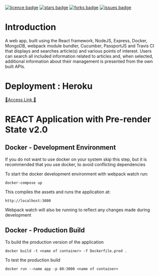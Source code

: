 [![licence badge]][licence]
[![stars badge]][stars]
[![forks badge]][forks]
[![issues badge]][issues]

[licence badge]:https://img.shields.io/badge/license-MIT-blue.svg
[stars badge]:https://img.shields.io/github/stars/hey-red/Markdown.svg
[forks badge]:https://img.shields.io/github/forks/hey-red/Markdown.svg
[issues badge]:https://img.shields.io/github/issues/hey-red/Markdown.svg

[licence]:https://github.com/nglthu/Docker_React_Heroku/blob/master/LICENSE
[stars]:https://github.com/nglthu/Docker_React_Heroku/stargazers
[forks]:https://github.com/nglthu/Docker_React_Heroku/network
[issues]:https://github.com/nglthu/Docker_React_Heroku/issues

# Introduction

A web app, built using the React framework, NodeJS, Express, Docker, MongoDB, webpack module bundler, Cucumber, PassportJS and Travis CI that displays and searches article(s) and various points of interest. Users can search all included information related to articles and, when selected, additional information about their management is presented from the own built APIs.

# Deployment : Heroku
[💚Access Link 💚](http://team5v2.herokuapp.com/search)

# REACT Application with Pre-render State v2.0 

## Docker - Development Environment

If you do not want to use docker on your system skip this step, but it is recommended that
you use docker, to avoid conflicting dependencies

To start the docker development environment with webpack watch run:

```
docker-compose up
```


This compiles the assets and runs the application at:

```
http://localhost:3000
````

Webpack watch will also be running to reflect any changes made during development


## Docker - Production Build

To build the production version of the application

```
docker build -t <name of container> -f Dockerfile.prod .
```
To test the production build

```
docker run --name app -p 80:3000 <name of container>
```
